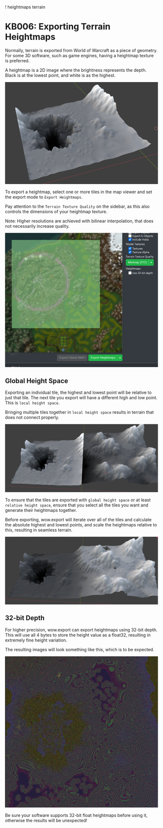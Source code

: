 ! heightmaps terrain
# KB006: Exporting Terrain Heightmaps
Normally, terrain is exported from World of Warcraft as a piece of geometry. For some 3D software, such as game engines, having a heightmap texture is preferred.

A heightmap is a 2D image where the brightness represents the depth. Black is at the lowest point, and white is as the highest.

![heightmap](res/KB006_heightmap.png)

To export a heightmap, select one or more tiles in the map viewer and set the export mode to `Export Heightmaps`.

Pay attention to the `Terrain Texture Quality` on the sidebar, as this also controls the dimensions of your heightmap texture.

Note: Higher resolutions are achieved with bilinear interpolation, that does not necessarily increase quality.

![export heightmaps](res/KB006_heightmap_export.png)

## Global Height Space
Exporting an individual tile, the highest and lowest point will be relative to just that tile. The next tile you export will have a different high and low point. This is `local height space`.

Bringing multiple tiles together in `local height space` results in terrain that does not connect properly.

![local height space](res/KB006_local_height_space.png)

To ensure that the tiles are exported with `global height space` or at least `relative height space`, ensure that you select all the tiles you want and generate their heightmaps together.

Before exporting, wow.export will iterate over all of the tiles and calculate the absolute highest and lowest points, and scale the heightmaps relative to this, resulting in seamless terrain.

![relative height space](res/KB006_relative_height_space.png)

## 32-bit Depth
For higher precision, wow.export can export heightmaps using 32-bit depth. This will use all 4 bytes to store the height value as a float32, resulting in extremely fine height variation.

The resulting images will look something like this, which is to be expected.

![32-bit float](res/KB006_32float.png)

Be sure your software supports 32-bit float heightmaps before using it, otherwise the results will be unexpected!